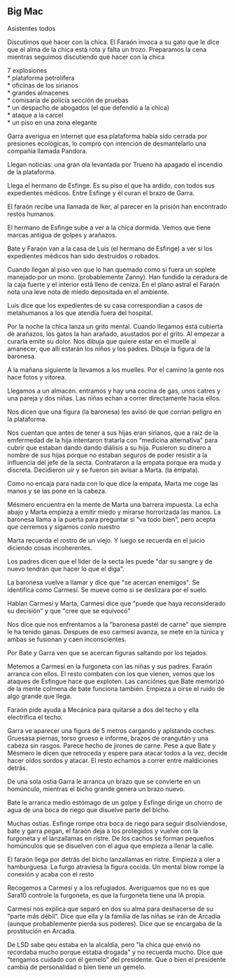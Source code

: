 ## **Big Mac**

Asistentes todos

Discutimos qué hacer con la chica. El Faraón invoca a su gato que le dice que el alma de la chica está rota y falta un trozo. Preparamos la cena mientras seguimos discutiendo qué hacer con la chica

7 explosiones  
  \* plataforma petrolifera  
  \* oficinas de los sirianos  
  \* grandes almacenes  
  \* comisaría de policía sección de pruebas  
  \* un despacho de abogados (el que defendió a la chica)  
  \* ataque a la carcel  
  \* un piso en una zona elegante

Garra averigua en internet que esa plataforma había sido cerrada por presiones ecológicas, lo compró con intención de desmantelarlo una compañía llamada Pandora.

Llegan noticias: una gran ola levantada por Trueno ha apagado el incendio de la plataforma.

Llega el hermano de Esfinge. Es su piso el que ha ardido, con todos sus expedientes médicos. Entre Esfinge y él curan el brazo de Garra. 

El faraón recibe una llamada de Iker, al parecer en la prisión han encontrado restos humanos. 

El hermano de Esfinge sube a ver a la chica dormida. Vemos que tiene marcas antigua de golpes y arañazos. 

Bate y Faraón van a la casa de Luis (el hermano de Esfinge) a ver si los expedientes médicos han sido destruidos o robados.

Cuando llegan al piso ven que lo han quemado como si fuera un soplete manejado por un mono. (probablemente Zanny). Han fundido la ceradura de la caja fuerte y el interior está lleno de ceniza. En el plano astral el Faraón nota una leve nota de miedo depositada en el ambiente.

Luis dice que los expedientes de su casa correspondían a casos de metahumanos a los que atendía fuera del hospital.

Por la noche la chica lanza un grito mental. Cuando llegamos está cubierta de arañazos, los gatos la han arañado, asustados por el grito. Al empezar a curarla emite su dolor. Nos dibuja que quiere estar en el muelle al amanecer, que allí estarán los niños y los padres. Dibuja la figura de la baronesa. 

A la mañana siguiente la llevamos a los muelles. Por el camino la gente nos hace fotos y vitorea.

Llegamos a un almacén. entramos y hay una cocina de gas, unos catres y una pareja y dos niñas. Las niñas echan a correr directamente hacia ellos.

Nos dicen que una figura (la baronesa) les avisó de que corrian peligro en la plataforma.

Nos cuentan que antes de tener a sus hijas eran sirianos, que a raiz de la emfermedad de la hija intentaron tratarla con "medicina alternativa" para cubrir que estaban dando dando diálisis a su hija. Pusieron su dinero a nombre de sus hijas porque no estaban seguros de poder resistir a la influencia del jefe de la secta.  Contrataron a la empata porque era muda y discreta. Decidieron uír y se fueron sin avisar a Marta. (la émpata). 

Como no encaja para nada con lo que dice la empata, Marta me coge las manos y se las pone en la cabeza. 

Mésmero encuentra en la mente de Marta una barrera impuesta. La echa abajo y Marta empieza a emitir miedo y mirarse horrorizada las manos. La baronesa llama a la puerta para preguntar si "va todo bien", pero acepta que cerremos y sigamos conlo nuestro

Marta recuerda el rostro de un viejo. Y luego se recuerda en el juicio diciendo cosas incoherentes. 

Los padres dicen que el lider de la secta les puede "dar su sangre y de nuevo tendrán que hacer lo que el diga". 

La baronesa vuelve a llamar y dice que "se acercan enemigos". Se identifica como Carmesí. Se mueve como si se deslizara por el suelo. 

Hablan Carmesí y Marta, Carmesí dice que "puede que haya reconsiderado su decisión" y que "cree que se equivocó"

Nos dice que nos enfrentamos a la "baronesa pastél de carne"  que siempre le ha tenido ganas. Despues de eso carmesí avanza, se mete en la túnica y ambas se fusionan y caen inconscientes.

Por Bate y Garra ven que se acercan figuras saltando por los tejados. 

Metemos a Carmesí en la furgoneta con las niñas y sus padres. Faraón arranca con ellos. El resto combaten con los que vienen, vemos que los ataques de Esfingue hace que exploten. Las canciónes que Bate memorizó de la mente colmena de bate funciona también. Empieza a oirse el ruido de algo grande que llega.

Faraón pide ayuda a Mecánica para quitarse a dos del techo y ella electrifica el techo. 

Garra ve aparecer una figura de 5 metros cargando y aplstando coches. Gruesasa piernas, torso grueso e informe, brazos de orangután y una cabeza sin rasgos. Parece hecho de jirones de carne. Pese a que Bate y Mésmero le dicen que retroceda y espere para atacar todos a la vez, decide hacer oídos sordos y atacar. El resto echamos a correr entre maldiciones detrás. 

De una sola ostia Garra le arranca un brazo que se convierte en un homúnculo, mientras el bicho grande genera un brazo nuevo.

Bate le arranca medio estómago de un golpe y Esfinge dirige un chorro de agua de una boca de riego que disuelve parte del bicho. 

Muchas ostias. Esfinge rompe otra boca de riego para seguir disolviéndose, bate y garra pegan, el faraón deja a los protegidos y vuelve con la furgoneta y el lanzallamas en ristre. De los cachos se forman pequeños homúnculos que se disuelven con el agua que empieza a llenar la calle. 

El faraón llega por detrás del bicho lanzallamas en ristre. Empieza a oler a hamburguesa. La furgo atraviesa la figura cocida. Un mental blow rompe la conexión y acaba con el resto 

Recogemos a Carmesí y a los refugiados.  Averiguamos que no es que Sara10 controle la furgoneta, es que la furgoneta tiene una IA propia.

Carmesí nos explica que separó en dos su alma para deshacerse de su "parte más débil". Dice que ella y la familia de las niñas se irán de Arcadia (aunque probablemente  pierda sus poderes). Dice que se encargaba de la prostitución en Arcadia. 

De LSD sabe qeu estaba en la alcaldía, pero "la chica que envió no recordaba mucho porque estaba drogada" y no recuerda mucho. Dice que "tengamos cuidado con él gemelo" del presidente. Que o bien el presidente cambia de personalidad o bien tiene un gemelo.